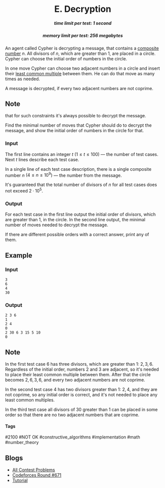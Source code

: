 <h1 style='text-align: center;'> E. Decryption</h1>

<h5 style='text-align: center;'>time limit per test: 1 second</h5>
<h5 style='text-align: center;'>memory limit per test: 256 megabytes</h5>

An agent called Cypher is decrypting a message, that contains a [composite number](https://en.wikipedia.org/wiki/Composite_number) $n$. All divisors of $n$, which are greater than $1$, are placed in a circle. Cypher can choose the initial order of numbers in the circle.

In one move Cypher can choose two adjacent numbers in a circle and insert their [least common multiple](https://en.wikipedia.org/wiki/Least_common_multiple) between them. He can do that move as many times as needed.

A message is decrypted, if every two adjacent numbers are not coprime. 
## Note

 that for such constraints it's always possible to decrypt the message.

Find the minimal number of moves that Cypher should do to decrypt the message, and show the initial order of numbers in the circle for that.

### Input

The first line contains an integer $t$ $(1 \le t \le 100)$ — the number of test cases. Next $t$ lines describe each test case.

In a single line of each test case description, there is a single composite number $n$ $(4 \le n \le 10^9)$ — the number from the message.

It's guaranteed that the total number of divisors of $n$ for all test cases does not exceed $2 \cdot 10^5$.

### Output

For each test case in the first line output the initial order of divisors, which are greater than $1$, in the circle. In the second line output, the minimal number of moves needed to decrypt the message.

If there are different possible orders with a correct answer, print any of them.

## Example

### Input


```text
3
6
4
30
```
### Output


```text
2 3 6 
1
2 4 
0
2 30 6 3 15 5 10 
0
```
## Note

In the first test case $6$ has three divisors, which are greater than $1$: $2, 3, 6$. Regardless of the initial order, numbers $2$ and $3$ are adjacent, so it's needed to place their least common multiple between them. After that the circle becomes $2, 6, 3, 6$, and every two adjacent numbers are not coprime.

In the second test case $4$ has two divisors greater than $1$: $2, 4$, and they are not coprime, so any initial order is correct, and it's not needed to place any least common multiples.

In the third test case all divisors of $30$ greater than $1$ can be placed in some order so that there are no two adjacent numbers that are coprime.



#### Tags 

#2100 #NOT OK #constructive_algorithms #implementation #math #number_theory 

## Blogs
- [All Contest Problems](../Codeforces_Round_671_(Div._2).md)
- [Codeforces Round #671](../blogs/Codeforces_Round_671.md)
- [Tutorial](../blogs/Tutorial.md)

